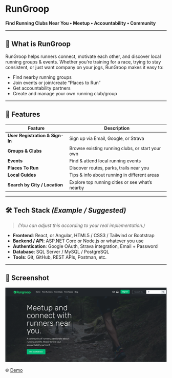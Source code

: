 # RunGroop

**Find Running Clubs Near You • Meetup • Accountability • Community**

---

## 🚀 What is RunGroop

RunGroop helps runners connect, motivate each other, and discover local running groups & events. Whether you’re training for a race, trying to stay consistent, or just want company on your jogs, RunGroop makes it easy to:  
- Find nearby running groups  
- Join events or join/create “Places to Run”  
- Get accountability partners  
- Create and manage your own running club/group  

---

## 📱 Features

| Feature | Description |
|---------|-------------|
| **User Registration & Sign-In** | Sign up via Email, Google, or Strava |
| **Groups & Clubs** | Browse existing running clubs, or start your own |
| **Events** | Find & attend local running events |
| **Places To Run** | Discover routes, parks, trails near you |
| **Local Guides** | Tips & info about running in different areas |
| **Search by City / Location** | Explore top running cities or see what’s nearby |

---

## 🛠️ Tech Stack *(Example / Suggested)*

> *(You can adjust this according to your real implementation.)*

- **Frontend**: React, or Angular, HTML5 / CSS3 / Tailwind or Bootstrap  
- **Backend / API**: ASP.NET Core or Node.js or whatever you use  
- **Authentication**: Google OAuth, Strava integration, Email + Password  
- **Database**: SQL Server / MySQL / PostgreSQL  
- **Tools**: Git, GitHub, REST APIs, Postman, etc.  

---

## 📸 Screenshot

![RunGroop Screenshot](HomePage.png)


🌐 [Demo](https://rungroop.com)
